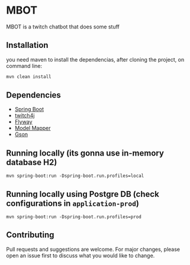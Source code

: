 # MBOT

MBOT is a twitch chatbot that does some stuff

## Installation

you need maven to install the dependencias, after cloning the project, on command line: 

```bash
mvn clean install
```

## Dependencies

- [Spring Boot](https://spring.io/projects/spring-boot)
- [twitch4j](https://spring.io/projects/spring-data)
- [Flyway](https://flywaydb.org/)
- [Model Mapper](http://modelmapper.org/user-manual/)
- [Gson](https://github.com/google/gson)

## Running locally (its gonna use in-memory database H2)

```shell
mvn spring-boot:run -Dspring-boot.run.profiles=local
```

## Running locally using Postgre DB (check configurations in `application-prod`)

```shell
mvn spring-boot:run -Dspring-boot.run.profiles=prod
```


## Contributing
Pull requests and suggestions are welcome. For major changes, please open an issue first to discuss what you would like to change.

